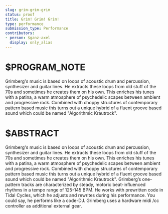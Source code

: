 ```yaml
---
slug: grim-grim-grim
status: proof
title: Grim! Grim! Grim!
type: performance
submission_type: Performance
contributors:
- person: $ganz-axel
  display: only_alias
---
```


# $PROGRAM_NOTE

Grimberg's music is based on loops of acoustic drum and percussion, synthesizer and guitar lines. He extracts these loops from old stuff of the 70s and sometimes he creates them on his own. This enriches his tunes with a patina, a warm atmosphere of psychedelic scapes between ambient and progressive rock. Combined with choppy structures of contemporary pattern based music this turns out a unique hybrid of a fluent groove based sound which could be named "Algorithmic Krautrock".

# $ABSTRACT

Grimberg's music is based on loops of acoustic drum and percussion, synthesizer and guitar lines. He extracts these loops from old stuff of the 70s and sometimes he creates them on his own. This enriches his tunes with a patina, a warm atmosphere of psychedelic scapes between ambient and progressive rock. Combined with choppy structures of contemporary pattern based music this turns out a unique hybrid of a fluent groove based sound which could be named "Algorithmic Krautrock". Grimberg’s one-pattern tracks are characterized by steady, motoric beat-influenced rhythms in a tempo range of 125-145 BPM. He works with prewritten code in Tidal Cycles, which he adjusts and rewrites during his performance. You could say, he performs like a code-DJ. Grimberg uses a hardware midi /cc controller as additional external gear.
